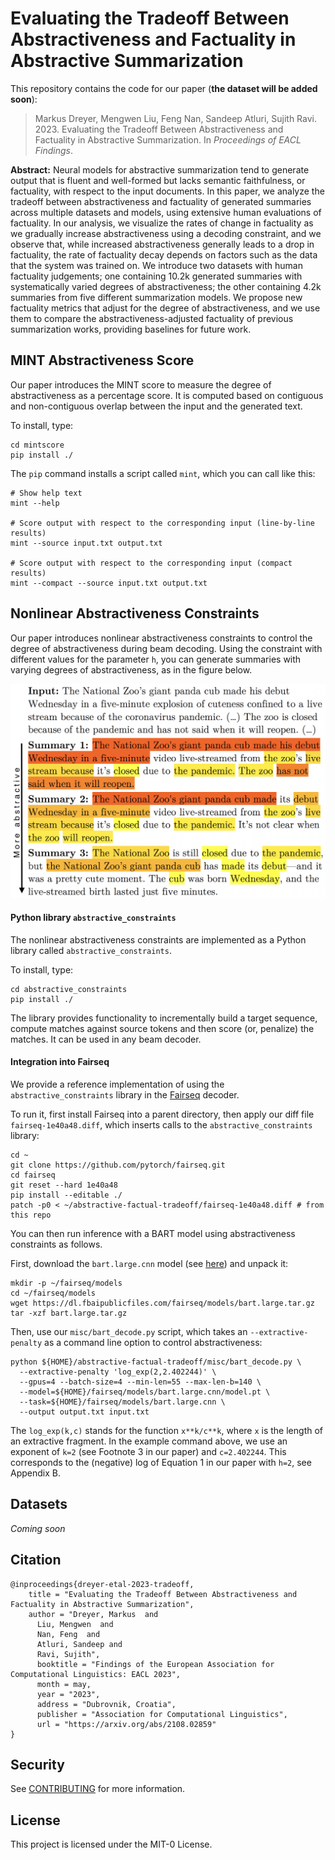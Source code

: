 # Evaluating the Tradeoff Between Abstractiveness and Factuality in Abstractive Summarization

This repository contains the code for our paper (**the dataset will be added soon**):

> Markus Dreyer, Mengwen Liu, Feng Nan, Sandeep Atluri, Sujith Ravi. 2023. Evaluating the Tradeoff Between Abstractiveness and Factuality in Abstractive Summarization. In *Proceedings of EACL Findings*. 

**Abstract:** Neural models for abstractive summarization tend to generate output that is fluent and well-formed but lacks semantic faithfulness, or factuality, with respect to the input documents. In this paper, we analyze the tradeoff between abstractiveness and factuality of generated summaries across multiple datasets and models, using extensive human evaluations of factuality. In our analysis, we visualize the rates of change in factuality as we gradually increase abstractiveness using a decoding constraint, and we observe that, while increased abstractiveness generally leads to a drop in factuality, the rate of factuality decay depends on factors such as the data that the system was trained on. We introduce two datasets with human factuality judgements; one containing 10.2k generated summaries with systematically varied degrees of abstractiveness; the other containing 4.2k summaries from five different summarization models. We propose new factuality metrics that adjust for the degree of abstractiveness, and we use them to compare the abstractiveness-adjusted factuality of previous summarization works, providing baselines for future work.

## MINT Abstractiveness Score

Our paper introduces the MINT score to measure the degree of
abstractiveness as a percentage score. It is computed based on
contiguous and non-contiguous overlap between the input and the
generated text.

To install, type:

    cd mintscore
    pip install ./
    
The `pip` command installs a script called `mint`, which you can call like this:

    # Show help text
    mint --help

    # Score output with respect to the corresponding input (line-by-line results)
    mint --source input.txt output.txt

    # Score output with respect to the corresponding input (compact results)
    mint --compact --source input.txt output.txt


## Nonlinear Abstractiveness Constraints


Our paper introduces nonlinear abstractiveness constraints to control
the degree of abstractiveness during beam decoding. Using the constraint with different values for the parameter `h`, you can generate summaries with varying degrees of abstractiveness, as in the figure below.

![Successively more abstract summaries](img/three_summaries.png)

#### Python library `abstractive_constraints`

The nonlinear abstractiveness constraints are implemented as a Python
library called `abstractive_constraints`.

To install, type:

    cd abstractive_constraints
    pip install ./

The library provides functionality to incrementally build a target
sequence, compute matches against source tokens and then score (or,
penalize) the matches. It can be used in any beam decoder.

#### Integration into Fairseq

We provide a reference implementation of using the
`abstractive_constraints` library in the
[Fairseq](https://github.com/facebookresearch/fairseq) decoder.

To run it, first install Fairseq into a parent directory, then apply
our diff file `fairseq-1e40a48.diff`, which inserts calls to the
`abstractive_constraints` library:

```
cd ~
git clone https://github.com/pytorch/fairseq.git
cd fairseq
git reset --hard 1e40a48
pip install --editable ./
patch -p0 < ~/abstractive-factual-tradeoff/fairseq-1e40a48.diff # from this repo
```

You can then run inference with a BART model using abstractiveness constraints as follows.

First, download the `bart.large.cnn` model (see [here](https://github.com/facebookresearch/fairseq/blob/main/examples/bart/README.md)) and unpack it:

```
mkdir -p ~/fairseq/models
cd ~/fairseq/models
wget https://dl.fbaipublicfiles.com/fairseq/models/bart.large.tar.gz
tar -xzf bart.large.tar.gz
```

Then, use our `misc/bart_decode.py` script, which takes an
`--extractive-penalty` as a command line option to control
abstractiveness:

```
python ${HOME}/abstractive-factual-tradeoff/misc/bart_decode.py \
  --extractive-penalty 'log_exp(2,2.402244)' \
  --gpus=4 --batch-size=4 --min-len=55 --max-len-b=140 \
  --model=${HOME}/fairseq/models/bart.large.cnn/model.pt \
  --task=${HOME}/fairseq/models/bart.large.cnn \
  --output output.txt input.txt
```

The `log_exp(k,c)` stands for the function `x**k/c**k`, where `x` is the length of an extractive fragment. In the example command above, we use an exponent of `k=2` (see Footnote 3 in our paper) and `c=2.402244`. This corresponds to the (negative) log of Equation 1 in our paper with `h=2`, see Appendix B.

## Datasets

*Coming soon*

## Citation

```
@inproceedings{dreyer-etal-2023-tradeoff,
    title = "Evaluating the Tradeoff Between Abstractiveness and Factuality in Abstractive Summarization",
    author = "Dreyer, Markus  and
      Liu, Mengwen  and
      Nan, Feng  and
      Atluri, Sandeep and 
      Ravi, Sujith",
      booktitle = "Findings of the European Association for Computational Linguistics: EACL 2023",
      month = may,
      year = "2023",
      address = "Dubrovnik, Croatia",
      publisher = "Association for Computational Linguistics",
      url = "https://arxiv.org/abs/2108.02859"
}
```

## Security

See [CONTRIBUTING](CONTRIBUTING.md#security-issue-notifications) for more information.

## License

This project is licensed under the MIT-0 License.